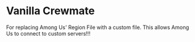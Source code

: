 # Vanilla Crewmate

For replacing Among Us' Region File with a custom file. This allows Among Us to connect to custom servers!!!